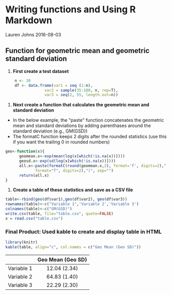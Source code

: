 Writing functions and Using R Markdown
================
Lauren Johns
2016-08-03

Function for geometric mean and geometric standard deviation
------------------------------------------------------------

1.  **First create a test dataset**

``` r
    n <- 30
    df <- data.frame(var1 = seq (1:n), 
                 var2 = sample(35:100, n, rep=T),
                 var3 = seq(2, 55, length.out=n))
```

1.  **Next create a function that calculates the geometric mean and standard deviation**

-   In the below example, the "paste" function concatenates the geometric mean and standard deviations by adding parenthases around the standard deviation (e.g., GM(GSD))
-   The formatC function keeps 2 digits after the rounded statistics (use this if you want the trailing 0 in rounded numbers)

``` r
geo<-function(x){
      geomean.x<-exp(mean(log(x[which(!is.na(x))])))
      geosd.x<-exp(sd(log(x[which(!is.na(x))])))
      all.x<-paste(formatC(round(geomean.x,2), format='f', digits=2)," ", "(",formatC(round(geosd.x,2),
             format="f", digits=2),")", sep="")
      return(all.x)
}
```

1.  **Create a table of these statistics and save as a CSV file**

``` r
table<-rbind(geo(df$var1),geo(df$var2), geo(df$var3))
rownames(table)<-c("Variable 1",'Variable 2','Variable 3')
colnames(table)<-c("GM(GSD)")
write.csv(table, file="table.csv", quote=FALSE) 
x = read.csv("table.csv")
```

### **Final Product: Used kable to create and display table in HTML**

``` r
library(knitr)
kable(table, align="c", col.names = c("Geo Mean (Geo SD)"))
```

|            | Geo Mean (Geo SD) |
|------------|:-----------------:|
| Variable 1 |    12.04 (2.34)   |
| Variable 2 |    64.83 (1.40)   |
| Variable 3 |    22.29 (2.30)   |
